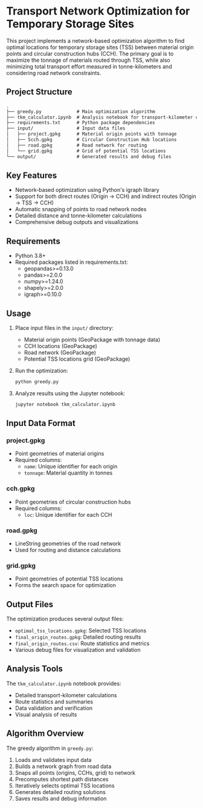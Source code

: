 # Transport Network Optimization for Temporary Storage Sites

This project implements a network-based optimization algorithm to find optimal locations for temporary storage sites (TSS) between material origin points and circular construction hubs (CCH). The primary goal is to maximize the tonnage of materials routed through TSS, while also minimizing total transport effort measured in tonne-kilometers and considering road network constraints.

## Project Structure

```markdown
.
├── greedy.py             # Main optimization algorithm
├── tkm_calculator.ipynb  # Analysis notebook for transport-kilometer calculations
├── requirements.txt      # Python package dependencies
├── input/                # Input data files
│   ├── project.gpkg      # Material origin points with tonnage
│   ├── 5cch.gpkg         # Circular Construction Hub locations
│   ├── road.gpkg         # Road network for routing
│   └── grid.gpkg         # Grid of potential TSS locations
└── output/               # Generated results and debug files
```

## Key Features

- Network-based optimization using Python's igraph library
- Support for both direct routes (Origin → CCH) and indirect routes (Origin → TSS → CCH)
- Automatic snapping of points to road network nodes
- Detailed distance and tonne-kilometer calculations
- Comprehensive debug outputs and visualizations

## Requirements

- Python 3.8+
- Required packages listed in requirements.txt:
  - geopandas>=0.13.0
  - pandas>=2.0.0
  - numpy>=1.24.0
  - shapely>=2.0.0
  - igraph>=0.10.0

## Usage

1. Place input files in the `input/` directory:
   - Material origin points (GeoPackage with tonnage data)
   - CCH locations (GeoPackage)
   - Road network (GeoPackage)
   - Potential TSS locations grid (GeoPackage)

2. Run the optimization:

   ```bash
   python greedy.py
   ```

3. Analyze results using the Jupyter notebook:

   ```bash
   jupyter notebook tkm_calculator.ipynb
   ```

## Input Data Format

### project.gpkg

- Point geometries of material origins
- Required columns:
  - `name`: Unique identifier for each origin
  - `tonnage`: Material quantity in tonnes

### cch.gpkg

- Point geometries of circular construction hubs
- Required columns:
  - `loc`: Unique identifier for each CCH

### road.gpkg

- LineString geometries of the road network
- Used for routing and distance calculations

### grid.gpkg

- Point geometries of potential TSS locations
- Forms the search space for optimization

## Output Files

The optimization produces several output files:

- `optimal_tss_locations.gpkg`: Selected TSS locations
- `final_origin_routes.gpkg`: Detailed routing results
- `final_origin_routes.csv`: Route statistics and metrics
- Various debug files for visualization and validation

## Analysis Tools

The `tkm_calculator.ipynb` notebook provides:

- Detailed transport-kilometer calculations
- Route statistics and summaries
- Data validation and verification
- Visual analysis of results

## Algorithm Overview

The greedy algorithm in `greedy.py`:

1. Loads and validates input data
2. Builds a network graph from road data
3. Snaps all points (origins, CCHs, grid) to network
4. Precomputes shortest path distances
5. Iteratively selects optimal TSS locations
6. Generates detailed routing solutions
7. Saves results and debug information
